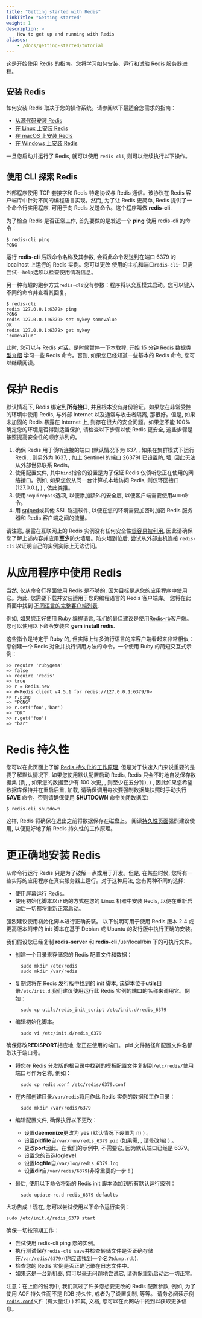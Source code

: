 ```yaml
---
title: "Getting started with Redis"
linkTitle: "Getting started"
weight: 1
description: >
    How to get up and running with Redis
aliases:
    - /docs/getting-started/tutorial
---
```


这是开始使用 Redis 的指南。您将学习如何安装、运行和试验 Redis 服务器进程。

## 安装 Redis

如何安装 Redis 取决于您的操作系统。请参阅以下最适合您需求的指南：

*   [从源代码安装 Redis](/docs/getting-started/installation/install-redis-from-source.md)
*   [在 Linux 上安装 Redis](/docs/getting-started/installation/install-redis-on-linux.md)
*   [在 macOS 上安装 Redis](/docs/getting-started/installation/install-redis-on-mac-os.md)
*   [在 Windows 上安装 Redis](/docs/getting-started/installation/install-redis-on-windows.md)

一旦您启动并运行了 Redis, 就可以使用 `redis-cli`, 则可以继续执行以下操作。

## 使用 CLI 探索 Redis

外部程序使用 TCP 套接字和 Redis 特定协议与 Redis 通信。该协议在 Redis 客户端库中针对不同的编程语言实现。然而, 为了让 Redis 更简单, Redis 提供了一个命令行实用程序, 可用于向 Redis 发送命令。这个程序叫做 **redis-cli**.

为了检查 Redis 是否正常工作, 首先要做的是发送一个 **ping** 使用 redis-cli 的命令：

    $ redis-cli ping
    PONG

运行 **redis-cli** 后跟命令名称及其参数, 会将此命令发送到在端口 6379 的 localhost 上运行的 Redis 实例。您可以更改 使用的主机和端口`redis-cli`- 只需尝试`--help`选项以检查使用情况信息。

另一种有趣的跑步方式`redis-cli`没有参数：程序将以交互模式启动。您可以键入不同的命令并查看其回复。

    $ redis-cli
    redis 127.0.0.1:6379> ping
    PONG
    redis 127.0.0.1:6379> set mykey somevalue
    OK
    redis 127.0.0.1:6379> get mykey
    "somevalue"

此时, 您可以与 Redis 对话。是时候暂停一下本教程, 开始 [15 分钟 Redis 数据类型介绍](https://redis.io/topics/data-types-intro) 学习一些 Redis 命令。否则, 如果您已经知道一些基本的 Redis 命令, 您可以继续阅读。

# 保护 Redis

默认情况下, Redis 绑定到**所有接口**, 并且根本没有身份验证。如果您在非常受控的环境中使用 Redis, 与外部 Internet 以及通常与攻击者隔离, 那很好。但是, 如果未加固的 Redis 暴露在 Internet 上, 则存在很大的安全问题。如果您不能 100% 确定您的环境是否得到适当保护, 请检查以下步骤以使 Redis 更安全, 这些步骤是按照提高安全性的顺序排列的。

1.  确保 Redis 用于侦听连接的端口 (默认情况下为 637, , 如果在集群模式下运行 Redi, , 则另外为 1637, , 加上 Sentinel 的端口 26379) 已设置防, 墙, 因此无法从外部世界联系 Redis。
2.  使用配置文件, 其中`bind`指令的设置是为了保证 Redis 仅侦听您正在使用的网络接口。例如, 如果您仅从同一台计算机本地访问 Redis, 则仅环回接口  (127.0.0.), ) , 依此类推。
3.  使用`requirepass`选项, 以便添加额外的安全层, 以便客户端需要使用`AUTH`命令。
4.  用 [spiped](http://www.tarsnap.com/spiped.html)或其他 SSL 隧道软件, 以便在您的环境需要加密时加密 Redis 服务器和 Redis 客户端之间的流量。

请注意, 暴露在互联网上的 Redis 实例没有任何安全性[很容易被利用](http://antirez.com/news/96), 因此请确保您了解上述内容并应用**至少**防火墙层。防火墙到位后, 尝试从外部主机连接 `redis-cli` 以证明自己的实例实际上无法访问。

# 从应用程序中使用 Redis

当然, 仅从命令行界面使用 Redis 是不够的, 因为目标是从您的应用程序中使用它。为此, 您需要下载并安装适用于您的编程语言的 Redis 客户端库。
您将在此页面中找到 [不同语言的完整客户端列表](https://redis.io/clients).

例如, 如果您正好使用 Ruby 编程语言, 我们的最佳建议是使用[Redis-rb](https://github.com/redis/redis-rb)客户端。
您可以使用以下命令安装它 **gem install redis**.

这些指令是特定于 Ruby 的, 但实际上许多流行语言的库客户端看起来非常相似：您创建一个 Redis 对象并执行调用方法的命令。一个使用 Ruby 的简短交互式示例：

    >> require 'rubygems'
    => false
    >> require 'redis'
    => true
    >> r = Redis.new
    => #<Redis client v4.5.1 for redis://127.0.0.1:6379/0>
    >> r.ping
    => "PONG"
    >> r.set('foo','bar')
    => "OK"
    >> r.get('foo')
    => "bar"

# Redis 持久性

您可以在此页面上了解 [Redis 持久化的工作原理](https://redis.io/topics/persistence), 但是对于快速入门来说重要的是要了解默认情况下, 如果您使用默认配置启动 Redis,  Redis 只会不时地自发保存数据集 (例, , 如果您的数据至少有 100 次更, , 则至少在五分钟), ) , 因此如果您希望数据库保持并在重启后重, 加载, 请确保调用每次要强制数据集快照时手动执行 **SAVE** 命令。否则请确保使用 **SHUTDOWN** 命令关闭数据库:

    $ redis-cli shutdown

这样, Redis 将确保在退出之前将数据保存在磁盘上。
阅读[持久性页面](https://redis.io/topics/persistence)强烈建议使用, 以便更好地了解 Redis 持久性的工作原理。

# 更正确地安装 Redis

从命令行运行 Redis 只是为了破解一点或用于开发。但是, 在某些时候, 您将有一些实际的应用程序在真实服务器上运行。对于这种用法, 您有两种不同的选择:

*   使用屏幕运行 Redis。
*   使用初始化脚本以正确的方式在您的 Linux 机器中安装 Redis, 以便在重新启动后一切都将重新正常启动。

强烈建议使用初始化脚本进行正确安装。
以下说明可用于使用 Redis 版本 2.4 或更高版本附带的 init 脚本在基于 Debian 或 Ubuntu 的发行版中执行正确的安装。

我们假设您已经复制 **redis-server** 和 **redis-cli** /usr/local/bin 下的可执行文件。

*   创建一个目录来存储您的 Redis 配置文件和数据：

          sudo mkdir /etc/redis
          sudo mkdir /var/redis

*   复制您将在 Redis 发行版中找到的 init 脚本, 该脚本位于**utils**目录`/etc/init.d`.我们建议使用运行此 Redis 实例的端口的名称来调用它。例如：

          sudo cp utils/redis_init_script /etc/init.d/redis_6379

*   编辑初始化脚本。

          sudo vi /etc/init.d/redis_6379

确保修改**REDISPORT**相应地, 您正在使用的端口。
pid 文件路径和配置文件名都取决于端口号。

*   将您在 Redis 分发版的根目录中找到的模板配置文件复制到`/etc/redis/`使用端口号作为名称, 例如：

          sudo cp redis.conf /etc/redis/6379.conf

*   在内部创建目录`/var/redis`将用作此 Redis 实例的数据和工作目录：

          sudo mkdir /var/redis/6379

*   编辑配置文件, 确保执行以下更改：
    *   设置**daemonize**更改为 yes (默认情况下设置为 n) ) 。
    *   设置**pidfile**自`/var/run/redis_6379.pid` (如果需, , 请修改端) ) 。
    *   更改**port**因此。在我们的示例中, 不需要它, 因为默认端口已经是 6379。
    *   设置您的首选**loglevel**.
    *   设置**logfile**自`/var/log/redis_6379.log`
    *   设置**dir**自`/var/redis/6379`(非常重要的一步！)

*   最后, 使用以下命令将新的 Redis init 脚本添加到所有默认运行级别：

          sudo update-rc.d redis_6379 defaults

大功告成！现在, 您可以尝试使用以下命令运行实例：

    sudo /etc/init.d/redis_6379 start

确保一切按预期工作：

*   尝试使用 redis-cli ping 您的实例。
*   执行测试保存`redis-cli save`并检查转储文件是否正确存储在`/var/redis/6379/`(你应该找到一个名为`dump.rdb`).
*   检查您的 Redis 实例是否正确记录在日志文件中。
*   如果这是一台新机器, 您可以毫无问题地尝试它, 请确保重新启动后一切正常。

注意：在上面的说明中, 我们跳过了许多您想要更改的 Redis 配置参数, 例如, 为了使用 AOF 持久性而不是 RDB 持久性, 或者为了设置复制, 等等。
请务必阅读示例[`redis.conf`](https://github.com/redis/redis/blob/6.2/redis.conf)文件 (有大量注) ) 和其, 文档, 您可以在此网站中找到以获取更多信息。
